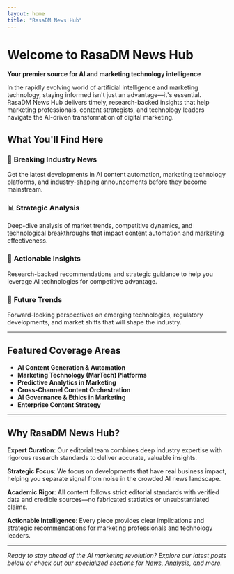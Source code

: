 ```yaml
---
layout: home
title: "RasaDM News Hub"
---
```


# Welcome to RasaDM News Hub

**Your premier source for AI and marketing technology intelligence**

In the rapidly evolving world of artificial intelligence and marketing technology, staying informed isn't just an advantage—it's essential. RasaDM News Hub delivers timely, research-backed insights that help marketing professionals, content strategists, and technology leaders navigate the AI-driven transformation of digital marketing.

## What You'll Find Here

### 🚀 **Breaking Industry News**
Get the latest developments in AI content automation, marketing technology platforms, and industry-shaping announcements before they become mainstream.

### 📊 **Strategic Analysis** 
Deep-dive analysis of market trends, competitive dynamics, and technological breakthroughs that impact content automation and marketing effectiveness.

### 🎯 **Actionable Insights**
Research-backed recommendations and strategic guidance to help you leverage AI technologies for competitive advantage.

### 🔮 **Future Trends**
Forward-looking perspectives on emerging technologies, regulatory developments, and market shifts that will shape the industry.

---

## Featured Coverage Areas

- **AI Content Generation & Automation**
- **Marketing Technology (MarTech) Platforms**
- **Predictive Analytics in Marketing**
- **Cross-Channel Content Orchestration**
- **AI Governance & Ethics in Marketing**
- **Enterprise Content Strategy**

---

## Why RasaDM News Hub?

**Expert Curation**: Our editorial team combines deep industry expertise with rigorous research standards to deliver accurate, valuable insights.

**Strategic Focus**: We focus on developments that have real business impact, helping you separate signal from noise in the crowded AI news landscape.

**Academic Rigor**: All content follows strict editorial standards with verified data and credible sources—no fabricated statistics or unsubstantiated claims.

**Actionable Intelligence**: Every piece provides clear implications and strategic recommendations for marketing professionals and technology leaders.

---

*Ready to stay ahead of the AI marketing revolution? Explore our latest posts below or check out our specialized sections for [News](/news/), [Analysis](/analysis/), and more.* 